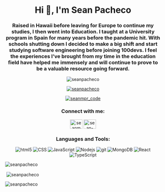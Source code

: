 <h1 align="center">Hi 👋, I'm Sean Pacheco</h1>
<h3 align="center">Raised in Hawaii before leaving for Europe to continue my studies, I then went into Education. I taught at a University program in Spain for many years before the pandemic hit. With schools shutting down I decided to make a big shift and start studying software engineering before joining 100devs. I feel the experiences I’ve brought from my time in the education field have helped me immensely and will continue to prove to be a valuable resource going forward.</h3>

<p align="center"> <img src="https://komarev.com/ghpvc/?username=seanpacheco&label=Profile%20views&color=0e75b6&style=flat" alt="seanpacheco" /> </p>

<p align="center"> <a href="https://github.com/ryo-ma/github-profile-trophy"><img src="https://github-profile-trophy.vercel.app/?username=seanpacheco" alt="seanpacheco" /></a> </p>

<p align="center"> <a href="https://twitter.com/seanmpr_code" target="blank"><img src="https://img.shields.io/twitter/follow/seanmpr_code?logo=twitter&style=for-the-badge" alt="seanmpr_code" /></a> </p>

<h3 align="center">Connect with me:</h3>
<p align="center">
<a href="https://twitter.com/seanmpr_code" target="blank"><img align="center" src="https://raw.githubusercontent.com/rahuldkjain/github-profile-readme-generator/master/src/images/icons/Social/twitter.svg" alt="seanmpr_code" height="30" width="40" /></a>
<a href="https://linkedin.com/in/sean-michael-pacheco-ruiz" target="blank"><img align="center" src="https://raw.githubusercontent.com/rahuldkjain/github-profile-readme-generator/master/src/images/icons/Social/linked-in-alt.svg" alt="sean-michael-pacheco-ruiz" height="30" width="40" /></a>
</p>

<h3 align="center">Languages and Tools:</h3>
<p align="center">
  <img alt="html5" src="https://img.shields.io/badge/-HTML5-E34F26?style=for-the-badge&logo=html5&logoColor=white" />
  <img alt="CSS" src="https://img.shields.io/badge/css3-%231572B6.svg?style=for-the-badge&logo=css3&logoColor=white" />
  <img alt="JavaScript" src="https://img.shields.io/badge/-JavaScript-c4af0e?style=for-the-badge&logo=javascript&logoColor=white" />
  <img alt="Nodejs" src="https://img.shields.io/badge/-Nodejs-43853d?style=for-the-badge&logo=Node.js&logoColor=white" />
  <img alt="git" src="https://img.shields.io/badge/-Git-F05032?style=for-the-badge&logo=git&logoColor=white" />
  <img alt="MongoDB" src="https://img.shields.io/badge/-MongoDB-13aa52?style=for-the-badge&logo=mongodb&logoColor=white" />
  <img alt="React" src="https://img.shields.io/badge/-ReactJS-0088CC?style=for-the-badge&logo=react&logoColor=white" />
  <img alt="TypeScript" src="https://shields.io/badge/TypeScript-3178C6?logo=TypeScript&logoColor=FFF&style=flat-square" />
</p>

<p><img align="center" src="https://github-readme-stats.vercel.app/api/top-langs?username=seanpacheco&show_icons=true&locale=en&layout=compact" alt="seanpacheco" /></p>

<p>&nbsp;<img align="center" src="https://github-readme-stats.vercel.app/api?username=seanpacheco&show_icons=true&locale=en" alt="seanpacheco" /></p>

<p><img align="center" src="https://github-readme-streak-stats.herokuapp.com/?user=seanpacheco&" alt="seanpacheco" /></p>

